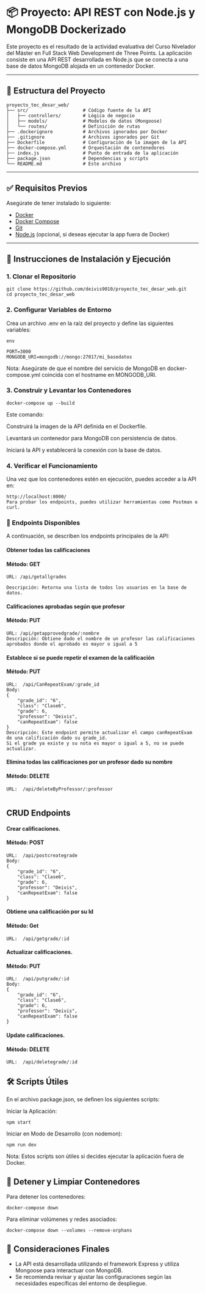 # 📦 Proyecto: API REST con Node.js y MongoDB Dockerizado

Este proyecto es el resultado de la actividad evaluativa del Curso Nivelador del Máster en Full Stack Web Development de Three Points. La aplicación consiste en una API REST desarrollada en Node.js que se conecta a una base de datos MongoDB alojada en un contenedor Docker.

---

## 📁 Estructura del Proyecto

```
proyecto_tec_desar_web/
├── src/                    # Código fuente de la API
│   ├── controllers/        # Lógica de negocio
│   ├── models/             # Modelos de datos (Mongoose)
│   └── routes/             # Definición de rutas
├── .dockerignore           # Archivos ignorados por Docker
├── .gitignore              # Archivos ignorados por Git
├── Dockerfile              # Configuración de la imagen de la API
├── docker-compose.yml      # Orquestación de contenedores
├── index.js                # Punto de entrada de la aplicación
├── package.json            # Dependencias y scripts
└── README.md               # Este archivo
```
---

## ✅ Requisitos Previos

Asegúrate de tener instalado lo siguiente:

- [Docker](https://www.docker.com/products/docker-desktop)
- [Docker Compose](https://docs.docker.com/compose/install/)
- [Git](https://git-scm.com/)
- [Node.js](https://nodejs.org/) (opcional, si deseas ejecutar la app fuera de Docker)

---

## 🚀 Instrucciones de Instalación y Ejecución


### 1. Clonar el Repositorio

```
git clone https://github.com/deivis9010/proyecto_tec_desar_web.git
cd proyecto_tec_desar_web
```


### 2. Configurar Variables de Entorno
Crea un archivo .env en la raíz del proyecto y define las siguientes variables:
```
env

PORT=3000
MONGODB_URI=mongodb://mongo:27017/mi_basedatos
```
Nota: Asegúrate de que el nombre del servicio de MongoDB en docker-compose.yml coincida con el hostname en MONGODB_URI.

### 3. Construir y Levantar los Contenedores

```
docker-compose up --build
```
Este comando:

Construirá la imagen de la API definida en el Dockerfile.

Levantará un contenedor para MongoDB con persistencia de datos.

Iniciará la API y establecerá la conexión con la base de datos.

### 4. Verificar el Funcionamiento
Una vez que los contenedores estén en ejecución, puedes acceder a la API en:

```
http://localhost:8000/
Para probar los endpoints, puedes utilizar herramientas como Postman o curl.
```

### 🧪 Endpoints Disponibles
A continuación, se describen los endpoints principales de la API:

#### Obtener todas las calificaciones
#### Método: GET
```
URL: /api/getallgrades

Descripción: Retorna una lista de todos los usuarios en la base de datos.
```
#### Calificaciones aprobadas según que profesor
#### Método: PUT
```
URL: /api/getapprovedgrade/:nombre
Descripción: Obtiene dado el nombre de un profesor las calificaciones aprobados donde el aprobado es mayor o igual a 5
```
#### Establece si se puede repetir el examen de la calificación
#### Método: PUT
```
URL:  /api/CanRepeatExam/:grade_id
Body:
{
    "grade_id": "6",
    "class": "Clase6",
    "grade": 6,
    "professor": "Deivis",
    "canRepeatExam": false
}
Descripción: Este endpoint permite actualizar el campo canRepeatExam de una calificación dado su grade_id.
Si el grade ya existe y su nota es mayor o igual a 5, no se puede actualizar.
```
#### Elimina todas las calificaciones por un profesor dado su nombre
#### Método: DELETE
```
URL:  /api/deleteByProfessor/:professor


```
## CRUD Endpoints
#### Crear calificaciones.
#### Método: POST
```
URL:  /api/postcreategrade
Body:
{
    "grade_id": "6",
    "class": "Clase6",
    "grade": 6,
    "professor": "Deivis",
    "canRepeatExam": false
}

```
#### Obtiene una calificación por su Id 
#### Método: Get
```
URL:  /api/getgrade/:id
```
#### Actualizar calificaciones.
#### Método: PUT
```
URL:  /api/putgrade/:id
Body:
{
    "grade_id": "6",
    "class": "Clase6",
    "grade": 6,
    "professor": "Deivis",
    "canRepeatExam": false
}

```
#### Update calificaciones.
#### Método: DELETE
```
URL:  /api/deletegrade/:id
```

## 🛠️ Scripts Útiles
En el archivo package.json, se definen los siguientes scripts:

Iniciar la Aplicación:
```
npm start
```
Iniciar en Modo de Desarrollo (con nodemon):
```
npm run dev
```
Nota: Estos scripts son útiles si decides ejecutar la aplicación fuera de Docker.

## 🧹 Detener y Limpiar Contenedores
Para detener los contenedores:
```
docker-compose down
```
Para eliminar volúmenes y redes asociados:
```
docker-compose down --volumes --remove-orphans
```

## 📌 Consideraciones Finales

* La API está desarrollada utilizando el framework Express y utiliza Mongoose para interactuar con MongoDB.
* Se recomienda revisar y ajustar las configuraciones según las necesidades específicas del entorno de despliegue.
